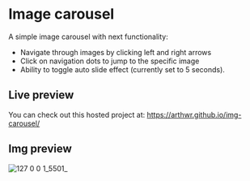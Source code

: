 # Image carousel

A simple image carousel with next functionality: 
  * Navigate through images by clicking left and right arrows
  * Click on navigation dots to jump to the specific image
  * Ability to toggle auto slide effect (currently set to 5 seconds).

## Live preview 
You can check out this hosted project at: https://arthwr.github.io/img-carousel/

## Img preview

![127 0 0 1_5501_](https://github.com/Arthwr/img-carousel/assets/132221421/7f35638d-83ad-4542-ab30-5bb0bb7a99af)
